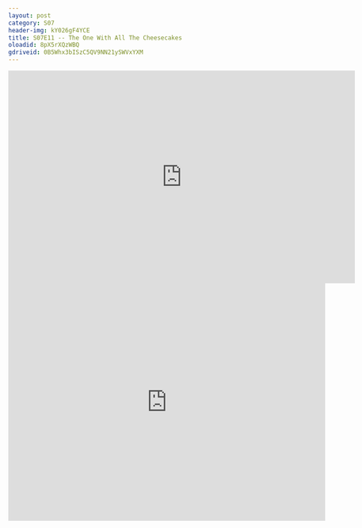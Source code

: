 ```yaml
---
layout: post 
category: S07 
header-img: kY026gF4YCE 
title: S07E11 -- The One With All The Cheesecakes 
oloadid: 8pX5rXQzWBQ 
gdriveid: 0B5Whx3bISzC5QV9NN21ySWVxYXM 
--- 
```

<!--more--> 
<iframe src='https://openload.co/embed/8pX5rXQzWBQ/' width='700' height='430' frameborder='0' scrolling='no' allowfullscreen='allowfullscreen'></iframe> 
<iframe src='https://drive.google.com/file/d/0B5Whx3bISzC5QV9NN21ySWVxYXM/preview' width='640' height='480' frameborder='0' scrolling='no' allowfullscreen='allowfullscreen'></iframe> 